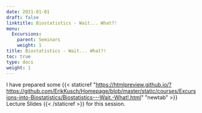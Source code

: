 ```yaml
---
date: 2021-01-01
draft: false
linktitle: Biostatistics - Wait... What?!
menu:
  Excursions:
    parent: Seminars
    weight: 1
title: Biostatistics - Wait... What?!
toc: true
type: docs
weight: 1
---
```


I have prepared some {{< staticref "https://htmlpreview.github.io/?https://github.com/ErikKusch/Homepage/blob/master/static/courses/Excursions-into-Biostatistics/Biostatistics---Wait.-What!.html" "newtab" >}} Lecture Slides {{< /staticref >}} for this session.
